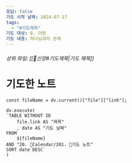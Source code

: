 ```yaml
---
응답: false
기도 시작 날짜: 2024-07-17
tags:
  - "#기도제목"
기도 대상: 0. 이랑
기도 내용: 하나님과의 관계
---
```

###### 상위 파일: [[🧭신앙#기도제목|기도 제목]]


# 기도한 노트
```dataviewjs
const fileName = dv.current()["file"]["link"];

dv.execute(
`TABLE WITHOUT ID
	file.link AS "제목"
	, date AS "기도 날짜"
FROM
	${fileName}
AND "20. 📅Calendar/201. 🙏기도 노트"
SORT date DESC`
)
```

